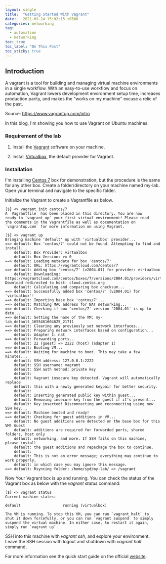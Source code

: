 ```yaml
---
layout: single
title:  "Getting Started With Vagrant"
date:   2021-09-24 15:02:15 +0500
categories: networking
tag: 
  - automation
  - networking
toc: true
toc_label: "On This Post"
toc_sticky: true
---
```


## Introduction
A vagrant is a tool for building and managing virtual machine environments in a single workflow. With an easy-to-use workflow and focus on automation, Vagrant lowers development environment setup time, increases production parity, and makes the "works on my machine" excuse a relic of the past.

Source: <https://www.vagrantup.com/intro>

In this blog, I'm showing you how to use Vagrant on Ubuntu machines.

### Requirement of the lab

1. Install the [Vagrant](https://www.vagrantup.com/downloads) software on your machine.

2. Install [Virtualbox](https://www.virtualbox.org/), the default provider for Vagrant.

### Installation

I'm installing [Centos 7](https://app.vagrantup.com/centos/boxes/7) box for demonstration, but the procedure is the same for any other box. Create a folder/directory on your machine named my-lab. Open your terminal and navigate to the specific folder.

Initialize the Vagrant to create a Vagrantfile as below.

```console
[$] <> vagrant init centos/7
A `Vagrantfile` has been placed in this directory. You are now
ready to `vagrant up` your first virtual environment! Please read
the comments in the Vagrantfile as well as documentation on
`vagrantup.com` for more information on using Vagrant.
```

```console
[$] <> vagrant up
Bringing machine 'default' up with 'virtualbox' provider...
==> default: Box 'centos/7' could not be found. Attempting to find and install...
    default: Box Provider: virtualbox
    default: Box Version: >= 0
==> default: Loading metadata for box 'centos/7'
    default: URL: https://vagrantcloud.com/centos/7
==> default: Adding box 'centos/7' (v2004.01) for provider: virtualbox
    default: Downloading: https://vagrantcloud.com/centos/boxes/7/versions/2004.01/providers/virtualbox.box
Download redirected to host: cloud.centos.org
    default: Calculating and comparing box checksum...
==> default: Successfully added box 'centos/7' (v2004.01) for 'virtualbox'!
==> default: Importing base box 'centos/7'...
==> default: Matching MAC address for NAT networking...
==> default: Checking if box 'centos/7' version '2004.01' is up to date...
==> default: Setting the name of the VM: my-lab_default_1655461604625_21711
==> default: Clearing any previously set network interfaces...
==> default: Preparing network interfaces based on configuration...
    default: Adapter 1: nat
==> default: Forwarding ports...
    default: 22 (guest) => 2222 (host) (adapter 1)
==> default: Booting VM...
==> default: Waiting for machine to boot. This may take a few minutes...
    default: SSH address: 127.0.0.1:2222
    default: SSH username: vagrant
    default: SSH auth method: private key
    default: 
    default: Vagrant insecure key detected. Vagrant will automatically replace
    default: this with a newly generated keypair for better security.
    default: 
    default: Inserting generated public key within guest...
    default: Removing insecure key from the guest if it's present...
    default: Key inserted! Disconnecting and reconnecting using new SSH key...
==> default: Machine booted and ready!
==> default: Checking for guest additions in VM...
    default: No guest additions were detected on the base box for this VM! Guest
    default: additions are required for forwarded ports, shared folders, host only
    default: networking, and more. If SSH fails on this machine, please install
    default: the guest additions and repackage the box to continue.
    default: 
    default: This is not an error message; everything may continue to work properly,
    default: in which case you may ignore this message.
==> default: Rsyncing folder: /home/syd/my-lab/ => /vagrant
```

Now Your Vagrant box is up and running. You can check the status of the Vagrant box as below with the _vagrant status_ command:

```console
[$] <> vagrant status
Current machine states:

default                   running (virtualbox)

The VM is running. To stop this VM, you can run `vagrant halt` to
shut it down forcefully, or you can run `vagrant suspend` to simply
suspend the virtual machine. In either case, to restart it again,
simply run `vagrant up`.
```

SSH into this machine with _vagrant ssh_, and explore your environment. Leave the SSH session with logout and shutdown with _vagrant halt_ command.

For more information see the quick start guide on the official [website](https://www.vagrantup.com/intro).
